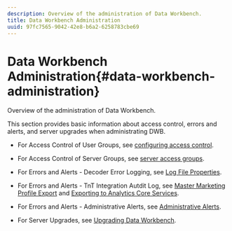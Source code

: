 ```yaml
---
description: Overview of the administration of Data Workbench.
title: Data Workbench Administration
uuid: 97fc7565-9042-42e8-b6a2-6258783cbe69
---
```


# Data Workbench Administration{#data-workbench-administration}

Overview of the administration of Data Workbench.

This section provides basic information about access control, errors and alerts, and server upgrades when administrating DWB.

* For Access Control of User Groups, see [configuring access control](https://marketing.adobe.com/resources/help/en_US/insight/svrprod/c_config_acs_ctrl.html). 
* For Access Control of Server Groups, see [server access groups](https://marketing.adobe.com/resources/help/en_US/insight/svrprod/c_undst_acc_lvls.html). 
* For Errors and Alerts - Decoder Error Logging, see [Log File Properties](https://marketing.adobe.com/resources/help/en_US/insight/dataset/c_log_files.html). 
* For Errors and Alerts - TnT Integration Autdit Log, see [Master Marketing Profile Export](https://marketing.adobe.com/resources/help/en_US/insight/whatsnew/c_mmp_integration.html) and [Exporting to Analytics Core Services](https://marketing.adobe.com/resources/help/en_US/insight/whatsnew/dwb_CRS_integration.html). 

* For Errors and Alerts - Administrative Alerts, see [Administrative Alerts](https://marketing.adobe.com/resources/help/en_US/insight/svrprod/c_admin_alts_cfg_stgs.html). 
* For Server Upgrades, see [Upgrading Data Workbench](https://marketing.adobe.com/resources/help/en_US/insight/install/c_upgrd_ins.html).

